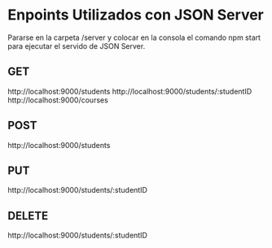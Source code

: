 # Enpoints Utilizados con JSON Server

Pararse en la carpeta /server y colocar en la consola el comando npm start para ejecutar el servido de
JSON Server.

## GET

http://localhost:9000/students
http://localhost:9000/students/:studentID
http://localhost:9000/courses

## POST

http://localhost:9000/students

## PUT

http://localhost:9000/students/:studentID

## DELETE

http://localhost:9000/students/:studentID
